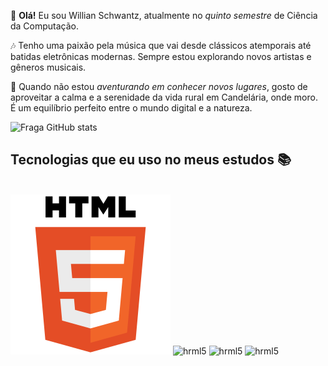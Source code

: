 
👋 **Olá!** Eu sou Willian Schwantz, atualmente no *quinto semestre* de Ciência da Computação.

🎶 Tenho uma paixão pela música que vai desde clássicos atemporais até batidas eletrônicas modernas. Sempre estou explorando novos artistas e gêneros musicais.

🌳 Quando não estou *aventurando em conhecer novos lugares*, gosto de aproveitar a calma e a serenidade da vida rural em Candelária, onde moro. É um equilíbrio perfeito entre o mundo digital e a natureza.


![Fraga GitHub stats](https://github-readme-stats.vercel.app/api?username=WillianSchwantz&show_icons=true&theme=dracula&count_private=true)

## Tecnologias que eu uso no meus estudos 📚

<div style= "display: inline_block"><br/>
<img aling="center" alt="hrml5" src="https://raw.githubusercontent.com/devicons/devicon/master/icons/html5/html5-original-wordmark.svg"/>
<img aling="center" alt="hrml5" src="https://img.shields.io/badge/C-00599C?style=for-the-badge&logo=c&logoColor=white"/>
<img aling="center" alt="hrml5" src="https://img.shields.io/badge/Java-ED8B00?style=for-the-badge&logo=openjdk&logoColor=white"/>
<img aling="center" alt="hrml5" src="https://img.shields.io/badge/Python-3776AB?style=for-the-badge&logo=python&logoColor=white"/>
</div>
